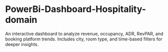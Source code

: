 # PowerBi-Dashboard-Hospitality-domain
An interactive dashboard to analyze revenue, occupancy, ADR, RevPAR, and booking platform trends. Includes city, room type, and time-based filters for deeper insights.
